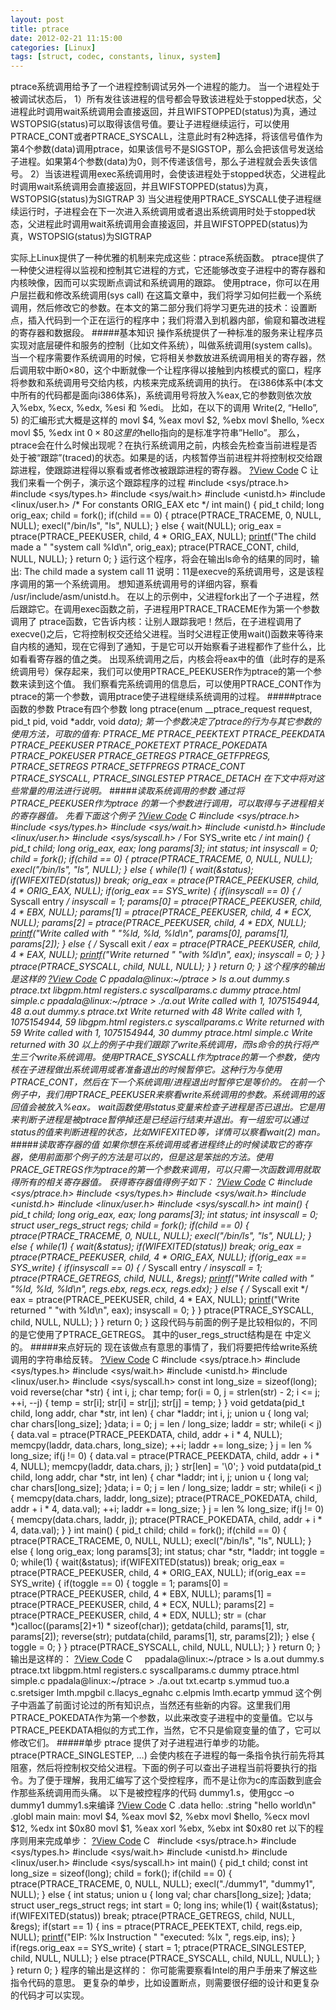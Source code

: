 ```yaml
---
layout: post
title: ptrace
date: 2012-02-21 11:15:00
categories: [Linux]
tags: [struct, codec, constants, linux, system]
---
```

ptrace系统调用给予了一个进程控制调试另外一个进程的能力。
当一个进程处于被调试状态后，
1）所有发往该进程的信号都会导致该进程处于stopped状态，父进程此时调用wait系统调用会直接返回，并且WIFSTOPPED(status)为真，通过WSTOPSIG(status)可以取得该信号值。要让子进程继续运行，可以使用PTRACE_CONT或者PTRACE_SYSCALL，注意此时有2种选择，将该信号值作为第4个参数(data)调用ptrace，如果该信号不是SIGSTOP，那么会把该信号发送给子进程。如果第4个参数(data)为0，则不传递该信号，那么子进程就会丢失该信号。
2）当该进程调用exec系统调用时，会使该进程处于stopped状态，父进程此时调用wait系统调用会直接返回，并且WIFSTOPPED(status)为真，WSTOPSIG(status)为SIGTRAP
3) 当父进程使用PTRACE_SYSCALL使子进程继续运行时，子进程会在下一次进入系统调用或者退出系统调用时处于stopped状态，父进程此时调用wait系统调用会直接返回，并且WIFSTOPPED(status)为真，WSTOPSIG(status)为SIGTRAP


实际上Linux提供了一种优雅的机制来完成这些：ptrace系统函数。 ptrace提供了一种使父进程得以监视和控制其它进程的方式，它还能够改变子进程中的寄存器和内核映像，因而可以实现断点调试和系统调用的跟踪。
使用ptrace，你可以在用户层拦截和修改系统调用(sys call)
在这篇文章中，我们将学习如何拦截一个系统调用，然后修改它的参数。在本文的第二部分我们将学习更先进的技术：设置断点，插入代码到一个正在运行的程序中；我们将潜入到机器内部，偷窥和纂改进程的寄存器和数据段。
#####基本知识
操作系统提供了一种标准的服务来让程序员实现对底层硬件和服务的控制（比如文件系统），叫做系统调用(system calls)。当一个程序需要作系统调用的时候，它将相关参数放进系统调用相关的寄存器，然后调用软中断0×80，这个中断就像一个让程序得以接触到内核模式的窗口，程序将参数和系统调用号交给内核，内核来完成系统调用的执行。
在i386体系中(本文中所有的代码都是面向i386体系)，系统调用号将放入%eax,它的参数则依次放入%ebx, %ecx, %edx, %esi 和 %edi。 比如，在以下的调用
Write(2, “Hello”, 5)
的汇编形式大概是这样的
movl $4, %eax
movl $2, %ebx
movl $hello, %ecx
movl $5, %edx
int $0×80
这里的$hello指向的是标准字符串”Hello”。
那么，ptrace会在什么时候出现呢？在执行系统调用之前，内核会先检查当前进程是否处于被“跟踪”(traced)的状态。如果是的话，内核暂停当前进程并将控制权交给跟踪进程，使跟踪进程得以察看或者修改被跟踪进程的寄存器。
[?](http://www.ericbess.com/ericblog/2008/03/03/wp-codebox/#examples)[View
 Code](http://www.kgdb.info/gdb/playing_with_ptrace_part_i/) C
	让我们来看一个例子，演示这个跟踪程序的过程
	#include <sys/ptrace.h>
	#include <sys/types.h>
	#include <sys/wait.h>
	#include <unistd.h>
	#include <linux/user.h>   /* For constants
	                                   ORIG_EAX etc */
	int main()
	{   pid_t child;
	    long orig_eax;
	    child = fork();
	    if(child == 0) {
	        ptrace(PTRACE_TRACEME, 0, NULL, NULL);
	        execl("/bin/ls", "ls", NULL);
	    }
	    else {
	        wait(NULL);
	        orig_eax = ptrace(PTRACE_PEEKUSER,
	                          child, 4 * ORIG_EAX,
	                          NULL);
	        [printf](http://www.opengroup.org/onlinepubs/009695399/functions/printf.html)("The child made a "
	               "system call %ld\n", orig_eax);
	        ptrace(PTRACE_CONT, child, NULL, NULL);
	    }
	    return 0;
	}
运行这个程序，将会在输出ls命令的结果的同时，输出:
The child made a system call 11
说明：11是execve的系统调用号，这是该程序调用的第一个系统调用。
想知道系统调用号的详细内容，察看 /usr/include/asm/unistd.h。
在以上的示例中，父进程fork出了一个子进程，然后跟踪它。在调用exec函数之前，子进程用PTRACE_TRACEME作为第一个参数调用了 ptrace函数，它告诉内核：让别人跟踪我吧！然后，在子进程调用了execve()之后，它将控制权交还给父进程。当时父进程正使用wait()函数来等待来自内核的通知，现在它得到了通知，于是它可以开始察看子进程都作了些什么，比如看看寄存器的值之类。
出现系统调用之后，内核会将eax中的值（此时存的是系统调用号）保存起来，我们可以使用PTRACE_PEEKUSER作为ptrace的第一个参数来读到这个值。
我们察看完系统调用的信息后，可以使用PTRACE_CONT作为ptrace的第一个参数，调用ptrace使子进程继续系统调用的过程。
#####ptrace函数的参数
Ptrace有四个参数
long ptrace(enum __ptrace_request request,
pid_t pid,
void *addr,
void *data);
第一个参数决定了ptrace的行为与其它参数的使用方法，可取的值有:
PTRACE_ME
PTRACE_PEEKTEXT
PTRACE_PEEKDATA
PTRACE_PEEKUSER
PTRACE_POKETEXT
PTRACE_POKEDATA
PTRACE_POKEUSER
PTRACE_GETREGS
PTRACE_GETFPREGS,
PTRACE_SETREGS
PTRACE_SETFPREGS
PTRACE_CONT
PTRACE_SYSCALL,
PTRACE_SINGLESTEP
PTRACE_DETACH
在下文中将对这些常量的用法进行说明。
#####读取系统调用的参数
通过将PTRACE_PEEKUSER作为ptrace 的第一个参数进行调用，可以取得与子进程相关的寄存器值。
先看下面这个例子
[?](http://www.ericbess.com/ericblog/2008/03/03/wp-codebox/#examples)[View
 Code](http://www.kgdb.info/gdb/playing_with_ptrace_part_i/) C
	#include <sys/ptrace.h>
	#include <sys/types.h>
	#include <sys/wait.h>
	#include <unistd.h>
	#include <linux/user.h>
	#include <sys/syscall.h>   /* For SYS_write etc */
	int main()
	{   pid_t child;
	    long orig_eax, eax;
	    long params[3];
	    int status;
	    int insyscall = 0;
	    child = fork();
	    if(child == 0) {
	        ptrace(PTRACE_TRACEME, 0, NULL, NULL);
	        execl("/bin/ls", "ls", NULL);
	    }
	    else {
	       while(1) {
	          wait(&status);
	          if(WIFEXITED(status))
	              break;
	          orig_eax = ptrace(PTRACE_PEEKUSER,
	                     child, 4 * ORIG_EAX, NULL);
	          if(orig_eax == SYS_write) {
	             if(insyscall == 0) {
	                /* Syscall entry */
	                insyscall = 1;
	                params[0] = ptrace(PTRACE_PEEKUSER,
	                                   child, 4 * EBX,
	                                   NULL);
	                params[1] = ptrace(PTRACE_PEEKUSER,
	                                   child, 4 * ECX,
	                                   NULL);
	                params[2] = ptrace(PTRACE_PEEKUSER,
	                                   child, 4 * EDX,
	                                   NULL);
	                [printf](http://www.opengroup.org/onlinepubs/009695399/functions/printf.html)("Write called with "
	                       "%ld, %ld, %ld\n",
	                       params[0], params[1],
	                       params[2]);
	                }
	          else { /* Syscall exit */
	                eax = ptrace(PTRACE_PEEKUSER,
	                             child, 4 * EAX, NULL);
	                    [printf](http://www.opengroup.org/onlinepubs/009695399/functions/printf.html)("Write returned "
	                           "with %ld\n", eax);
	                    insyscall = 0;
	                }
	            }
	            ptrace(PTRACE_SYSCALL,
	                   child, NULL, NULL);
	        }
	    }
	    return 0;
	}
这个程序的输出是这样的
[?](http://www.ericbess.com/ericblog/2008/03/03/wp-codebox/#examples)[View
 Code](http://www.kgdb.info/gdb/playing_with_ptrace_part_i/) C
	ppadala@linux:~/ptrace > ls
	a.out        dummy.s      ptrace.txt
	libgpm.html  registers.c  syscallparams.c
	dummy        ptrace.html  simple.c
	ppadala@linux:~/ptrace > ./a.out
	Write called with 1, 1075154944, 48
	a.out        dummy.s      ptrace.txt
	Write returned with 48
	Write called with 1, 1075154944, 59
	libgpm.html  registers.c  syscallparams.c
	Write returned with 59
	Write called with 1, 1075154944, 30
	dummy        ptrace.html  simple.c
	Write returned with 30
以上的例子中我们跟踪了write系统调用，而ls命令的执行将产生三个write系统调用。使用PTRACE_SYSCALL作为ptrace的第一个参数，使内核在子进程做出系统调用或者准备退出的时候暂停它。这种行为与使用PTRACE_CONT，然后在下一个系统调用/进程退出时暂停它是等价的。
在前一个例子中，我们用PTRACE_PEEKUSER来察看write系统调用的参数。系统调用的返回值会被放入%eax。
wait函数使用status变量来检查子进程是否已退出。它是用来判断子进程是被ptrace暂停掉还是已经运行结束并退出。有一组宏可以通过status的值来判断进程的状态，比如WIFEXITED等，详情可以察看wait(2) man。
#####读取寄存器的值
如果你想在系统调用或者进程终止的时候读取它的寄存器，使用前面那个例子的方法是可以的，但是这是笨拙的方法。使用PRACE_GETREGS作为ptrace的第一个参数来调用，可以只需一次函数调用就取得所有的相关寄存器值。
获得寄存器值得例子如下：
[?](http://www.ericbess.com/ericblog/2008/03/03/wp-codebox/#examples)[View
 Code](http://www.kgdb.info/gdb/playing_with_ptrace_part_i/) C
	#include <sys/ptrace.h>
	#include <sys/types.h>
	#include <sys/wait.h>
	#include <unistd.h>
	#include <linux/user.h>
	#include <sys/syscall.h>
	int main()
	{   pid_t child;
	    long orig_eax, eax;
	    long params[3];
	    int status;
	    int insyscall = 0;
	    struct user_regs_struct regs;
	    child = fork();
	    if(child == 0) {
	        ptrace(PTRACE_TRACEME, 0, NULL, NULL);
	        execl("/bin/ls", "ls", NULL);
	    }
	    else {
	       while(1) {
	          wait(&status);
	          if(WIFEXITED(status))
	              break;
	          orig_eax = ptrace(PTRACE_PEEKUSER,
	                            child, 4 * ORIG_EAX,
	                            NULL);
	          if(orig_eax == SYS_write) {
	              if(insyscall == 0) {
	                 /* Syscall entry */
	                 insyscall = 1;
	                 ptrace(PTRACE_GETREGS, child,
	                        NULL, &regs);
	                 [printf](http://www.opengroup.org/onlinepubs/009695399/functions/printf.html)("Write called with "
	                        "%ld, %ld, %ld\n",
	                        regs.ebx, regs.ecx,
	                        regs.edx);
	             }
	             else { /* Syscall exit */
	                 eax = ptrace(PTRACE_PEEKUSER,
	                              child, 4 * EAX,
	                              NULL);
	                 [printf](http://www.opengroup.org/onlinepubs/009695399/functions/printf.html)("Write returned "
	                        "with %ld\n", eax);
	                 insyscall = 0;
	             }
	          }
	          ptrace(PTRACE_SYSCALL, child,
	                 NULL, NULL);
	       }
	   }
	   return 0;
	}
这段代码与前面的例子是比较相似的，不同的是它使用了PTRACE_GETREGS。 其中的user_regs_struct结构是在 中定义的。
#####来点好玩的
现在该做点有意思的事情了，我们将要把传给write系统调用的字符串给反转。
[?](http://www.ericbess.com/ericblog/2008/03/03/wp-codebox/#examples)[View
 Code](http://www.kgdb.info/gdb/playing_with_ptrace_part_i/) C
	#include <sys/ptrace.h>
	#include <sys/types.h>
	#include <sys/wait.h>
	#include <unistd.h>
	#include <linux/user.h>
	#include <sys/syscall.h>
	const int long_size = sizeof(long);
	void reverse(char *str)
	{   int i, j;
	    char temp;
	    for(i = 0, j = strlen(str) - 2;
	        i <= j; ++i, --j) {
	        temp = str[i];
	        str[i] = str[j];
	        str[j] = temp;
	    }
	}
	void getdata(pid_t child, long addr,
	             char *str, int len)
	{   char *laddr;
	    int i, j;
	    union u {
	            long val;
	            char chars[long_size];
	    }data;
	    i = 0;
	    j = len / long_size;
	    laddr = str;
	    while(i < j) {
	        data.val = ptrace(PTRACE_PEEKDATA,
	                          child, addr + i * 4,
	                          NULL);
	        memcpy(laddr, data.chars, long_size);
	        ++i;
	        laddr += long_size;
	    }
	    j = len % long_size;
	    if(j != 0) {
	        data.val = ptrace(PTRACE_PEEKDATA,
	                          child, addr + i * 4,
	                          NULL);
	        memcpy(laddr, data.chars, j);
	    }
	    str[len] = '\0';
	}
	void putdata(pid_t child, long addr,
	             char *str, int len)
	{   char *laddr;
	    int i, j;
	    union u {
	            long val;
	            char chars[long_size];
	    }data;
	    i = 0;
	    j = len / long_size;
	    laddr = str;
	    while(i < j) {
	        memcpy(data.chars, laddr, long_size);
	        ptrace(PTRACE_POKEDATA, child,
	               addr + i * 4, data.val);
	        ++i;
	        laddr += long_size;
	    }
	    j = len % long_size;
	    if(j != 0) {
	        memcpy(data.chars, laddr, j);
	        ptrace(PTRACE_POKEDATA, child,
	               addr + i * 4, data.val);
	    }
	}
	int main()
	{
	   pid_t child;
	   child = fork();
	   if(child == 0) {
	      ptrace(PTRACE_TRACEME, 0, NULL, NULL);
	      execl("/bin/ls", "ls", NULL);
	   }
	   else {
	      long orig_eax;
	      long params[3];
	      int status;
	      char *str, *laddr;
	      int toggle = 0;
	      while(1) {
	         wait(&status);
	         if(WIFEXITED(status))
	             break;
	         orig_eax = ptrace(PTRACE_PEEKUSER,
	                           child, 4 * ORIG_EAX,
	                           NULL);
	         if(orig_eax == SYS_write) {
	            if(toggle == 0) {
	               toggle = 1;
	               params[0] = ptrace(PTRACE_PEEKUSER,
	                                  child, 4 * EBX,
	                                  NULL);
	               params[1] = ptrace(PTRACE_PEEKUSER,
	                                  child, 4 * ECX,
	                                  NULL);
	               params[2] = ptrace(PTRACE_PEEKUSER,
	                                  child, 4 * EDX,
	                                  NULL);
	               str = (char *)calloc((params[2]+1)
	                                 * sizeof(char));
	               getdata(child, params[1], str,
	                       params[2]);
	               reverse(str);
	               putdata(child, params[1], str,
	                       params[2]);
	            }
	            else {
	               toggle = 0;
	            }
	         }
	      ptrace(PTRACE_SYSCALL, child, NULL, NULL);
	      }
	   }
	   return 0;
	}
输出是这样的：
[?](http://www.ericbess.com/ericblog/2008/03/03/wp-codebox/#examples)[View
 Code](http://www.kgdb.info/gdb/playing_with_ptrace_part_i/) C
	    ppadala@linux:~/ptrace > ls
	a.out dummy.s ptrace.txt
	libgpm.html registers.c syscallparams.c
	dummy ptrace.html simple.c
	ppadala@linux:~/ptrace > ./a.out
	txt.ecartp s.ymmud tuo.a
	c.sretsiger lmth.mpgbil c.llacys_egnahc
	c.elpmis lmth.ecartp ymmud
这个例子中涵盖了前面讨论过的所有知识点，当然还有些新的内容。这里我们用PTRACE_POKEDATA作为第一个参数，以此来改变子进程中的变量值。它以与PTRACE_PEEKDATA相似的方式工作，当然，它不只是偷窥变量的值了，它可以修改它们。
#####单步
ptrace 提供了对子进程进行单步的功能。 ptrace(PTRACE_SINGLESTEP, …) 会使内核在子进程的每一条指令执行前先将其阻塞，然后将控制权交给父进程。下面的例子可以查出子进程当前将要执行的指令。为了便于理解，我用汇编写了这个受控程序，而不是让你为c的库函数到底会作那些系统调用而头痛。
以下是被控程序的代码 dummy1.s，使用gcc –o dummy1 dummy1.s来编译
[?](http://www.ericbess.com/ericblog/2008/03/03/wp-codebox/#examples)[View
 Code](http://www.kgdb.info/gdb/playing_with_ptrace_part_i/) C
	.data
	hello:
	    .string "hello world\n"
	.globl main
	main:
	    movl $4, %eax
	    movl $2, %ebx
	    movl $hello, %ecx
	    movl $12, %edx
	    int $0x80
	    movl $1, %eax
	    xorl %ebx, %ebx
	    int $0x80
	    ret
以下的程序则用来完成单步：
[?](http://www.ericbess.com/ericblog/2008/03/03/wp-codebox/#examples)[View
 Code](http://www.kgdb.info/gdb/playing_with_ptrace_part_i/) C
	  #include <sys/ptrace.h>
	 #include <sys/types.h>
	 #include <sys/wait.h>
	 #include <unistd.h>
	 #include <linux/user.h>
	 #include <sys/syscall.h>
	 int main()
	  {
	     pid_t child;
	     const int long_size = sizeof(long);
	     child = fork();
	      if(child == 0) {
	         ptrace(PTRACE_TRACEME, 0, NULL, NULL);
	         execl("./dummy1", "dummy1", NULL);
	     }
	      else {
	         int status;
	          union u {
	             long val;
	             char chars[long_size];
	         }data;
	         struct user_regs_struct regs;
	         int start = 0;
	         long ins;
	          while(1) {
	             wait(&status);
	             if(WIFEXITED(status))
	                 break;
	             ptrace(PTRACE_GETREGS,
	                    child, NULL, &regs);
	              if(start == 1) {
	                 ins = ptrace(PTRACE_PEEKTEXT,
	                              child, regs.eip,
	                              NULL);
	                 [printf](http://www.opengroup.org/onlinepubs/009695399/functions/printf.html)("EIP: %lx Instruction "
	                        "executed: %lx ",
	                        regs.eip, ins);
	             }
	              if(regs.orig_eax == SYS_write) {
	                 start = 1;
	                 ptrace(PTRACE_SINGLESTEP, child,
	                        NULL, NULL);
	             }
	             else
	                 ptrace(PTRACE_SYSCALL, child,
	                        NULL, NULL);
	         }
	     }
	     return 0;
	 }
程序的输出是这样的：
你可能需要察看Intel的用户手册来了解这些指令代码的意思。
更复杂的单步，比如设置断点，则需要很仔细的设计和更复杂的代码才可以实现。
